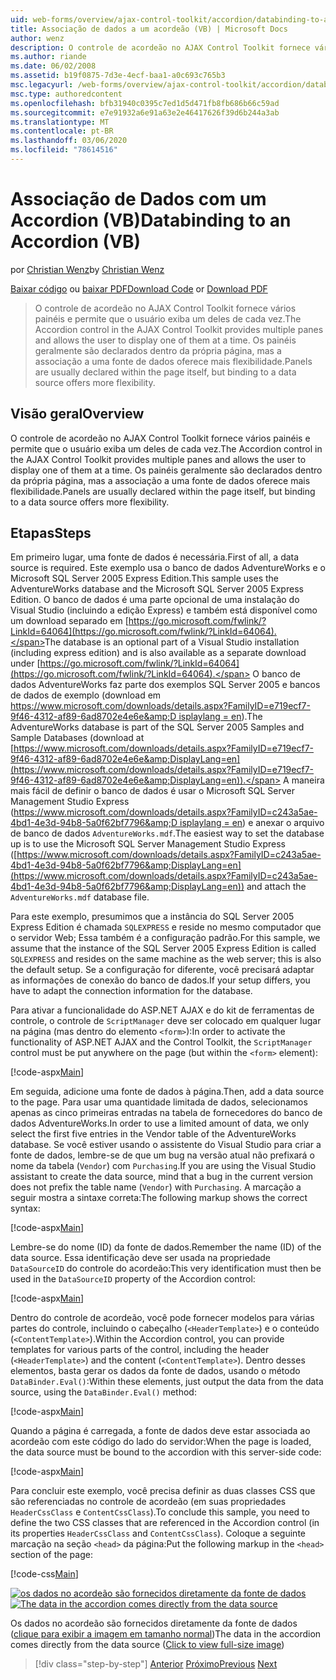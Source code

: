 ```yaml
---
uid: web-forms/overview/ajax-control-toolkit/accordion/databinding-to-an-accordion-vb
title: Associação de dados a um acordeão (VB) | Microsoft Docs
author: wenz
description: O controle de acordeão no AJAX Control Toolkit fornece vários painéis e permite que o usuário exiba um deles de cada vez. Os painéis geralmente são declarados com w...
ms.author: riande
ms.date: 06/02/2008
ms.assetid: b19f0875-7d3e-4ecf-baa1-a0c693c765b3
msc.legacyurl: /web-forms/overview/ajax-control-toolkit/accordion/databinding-to-an-accordion-vb
msc.type: authoredcontent
ms.openlocfilehash: bfb31940c0395c7ed1d5d471fb8fb686b66c59ad
ms.sourcegitcommit: e7e91932a6e91a63e2e46417626f39d6b244a3ab
ms.translationtype: MT
ms.contentlocale: pt-BR
ms.lasthandoff: 03/06/2020
ms.locfileid: "78614516"
---
```

# <a name="databinding-to-an-accordion-vb"></a><span data-ttu-id="bb356-104">Associação de Dados com um Accordion (VB)</span><span class="sxs-lookup"><span data-stu-id="bb356-104">Databinding to an Accordion (VB)</span></span>

<span data-ttu-id="bb356-105">por [Christian Wenz](https://github.com/wenz)</span><span class="sxs-lookup"><span data-stu-id="bb356-105">by [Christian Wenz](https://github.com/wenz)</span></span>

<span data-ttu-id="bb356-106">[Baixar código](https://download.microsoft.com/download/5/6/d/56d50cef-2011-4c8f-9891-7edc6dc57df9/Accordion1.vb.zip) ou [baixar PDF](https://download.microsoft.com/download/6/7/1/6718d452-ff89-4d3f-a90e-c74ec2d636a3/accordion1VB.pdf)</span><span class="sxs-lookup"><span data-stu-id="bb356-106">[Download Code](https://download.microsoft.com/download/5/6/d/56d50cef-2011-4c8f-9891-7edc6dc57df9/Accordion1.vb.zip) or [Download PDF](https://download.microsoft.com/download/6/7/1/6718d452-ff89-4d3f-a90e-c74ec2d636a3/accordion1VB.pdf)</span></span>

> <span data-ttu-id="bb356-107">O controle de acordeão no AJAX Control Toolkit fornece vários painéis e permite que o usuário exiba um deles de cada vez.</span><span class="sxs-lookup"><span data-stu-id="bb356-107">The Accordion control in the AJAX Control Toolkit provides multiple panes and allows the user to display one of them at a time.</span></span> <span data-ttu-id="bb356-108">Os painéis geralmente são declarados dentro da própria página, mas a associação a uma fonte de dados oferece mais flexibilidade.</span><span class="sxs-lookup"><span data-stu-id="bb356-108">Panels are usually declared within the page itself, but binding to a data source offers more flexibility.</span></span>

## <a name="overview"></a><span data-ttu-id="bb356-109">Visão geral</span><span class="sxs-lookup"><span data-stu-id="bb356-109">Overview</span></span>

<span data-ttu-id="bb356-110">O controle de acordeão no AJAX Control Toolkit fornece vários painéis e permite que o usuário exiba um deles de cada vez.</span><span class="sxs-lookup"><span data-stu-id="bb356-110">The Accordion control in the AJAX Control Toolkit provides multiple panes and allows the user to display one of them at a time.</span></span> <span data-ttu-id="bb356-111">Os painéis geralmente são declarados dentro da própria página, mas a associação a uma fonte de dados oferece mais flexibilidade.</span><span class="sxs-lookup"><span data-stu-id="bb356-111">Panels are usually declared within the page itself, but binding to a data source offers more flexibility.</span></span>

## <a name="steps"></a><span data-ttu-id="bb356-112">Etapas</span><span class="sxs-lookup"><span data-stu-id="bb356-112">Steps</span></span>

<span data-ttu-id="bb356-113">Em primeiro lugar, uma fonte de dados é necessária.</span><span class="sxs-lookup"><span data-stu-id="bb356-113">First of all, a data source is required.</span></span> <span data-ttu-id="bb356-114">Este exemplo usa o banco de dados AdventureWorks e o Microsoft SQL Server 2005 Express Edition.</span><span class="sxs-lookup"><span data-stu-id="bb356-114">This sample uses the AdventureWorks database and the Microsoft SQL Server 2005 Express Edition.</span></span> <span data-ttu-id="bb356-115">O banco de dados é uma parte opcional de uma instalação do Visual Studio (incluindo a edição Express) e também está disponível como um download separado em [https://go.microsoft.com/fwlink/?LinkId=64064](https://go.microsoft.com/fwlink/?LinkId=64064).</span><span class="sxs-lookup"><span data-stu-id="bb356-115">The database is an optional part of a Visual Studio installation (including express edition) and is also available as a separate download under [https://go.microsoft.com/fwlink/?LinkId=64064](https://go.microsoft.com/fwlink/?LinkId=64064).</span></span> <span data-ttu-id="bb356-116">O banco de dados AdventureWorks faz parte dos exemplos SQL Server 2005 e bancos de dados de exemplo (download em [https://www.microsoft.com/downloads/details.aspx?FamilyID=e719ecf7-9f46-4312-af89-6ad8702e4e6e&amp;D isplaylang = en](https://www.microsoft.com/downloads/details.aspx?FamilyID=e719ecf7-9f46-4312-af89-6ad8702e4e6e&amp;DisplayLang=en)).</span><span class="sxs-lookup"><span data-stu-id="bb356-116">The AdventureWorks database is part of the SQL Server 2005 Samples and Sample Databases (download at [https://www.microsoft.com/downloads/details.aspx?FamilyID=e719ecf7-9f46-4312-af89-6ad8702e4e6e&amp;DisplayLang=en](https://www.microsoft.com/downloads/details.aspx?FamilyID=e719ecf7-9f46-4312-af89-6ad8702e4e6e&amp;DisplayLang=en)).</span></span> <span data-ttu-id="bb356-117">A maneira mais fácil de definir o banco de dados é usar o Microsoft SQL Server Management Studio Express ([https://www.microsoft.com/downloads/details.aspx?FamilyID=c243a5ae-4bd1-4e3d-94b8-5a0f62bf7796&amp;D isplaylang = en](https://www.microsoft.com/downloads/details.aspx?FamilyID=c243a5ae-4bd1-4e3d-94b8-5a0f62bf7796&amp;DisplayLang=en)) e anexar o arquivo de banco de dados `AdventureWorks.mdf`.</span><span class="sxs-lookup"><span data-stu-id="bb356-117">The easiest way to set the database up is to use the Microsoft SQL Server Management Studio Express ([https://www.microsoft.com/downloads/details.aspx?FamilyID=c243a5ae-4bd1-4e3d-94b8-5a0f62bf7796&amp;DisplayLang=en](https://www.microsoft.com/downloads/details.aspx?FamilyID=c243a5ae-4bd1-4e3d-94b8-5a0f62bf7796&amp;DisplayLang=en)) and attach the `AdventureWorks.mdf` database file.</span></span>

<span data-ttu-id="bb356-118">Para este exemplo, presumimos que a instância do SQL Server 2005 Express Edition é chamada `SQLEXPRESS` e reside no mesmo computador que o servidor Web; Essa também é a configuração padrão.</span><span class="sxs-lookup"><span data-stu-id="bb356-118">For this sample, we assume that the instance of the SQL Server 2005 Express Edition is called `SQLEXPRESS` and resides on the same machine as the web server; this is also the default setup.</span></span> <span data-ttu-id="bb356-119">Se a configuração for diferente, você precisará adaptar as informações de conexão do banco de dados.</span><span class="sxs-lookup"><span data-stu-id="bb356-119">If your setup differs, you have to adapt the connection information for the database.</span></span>

<span data-ttu-id="bb356-120">Para ativar a funcionalidade do ASP.NET AJAX e do kit de ferramentas de controle, o controle de `ScriptManager` deve ser colocado em qualquer lugar na página (mas dentro do elemento `<form>`):</span><span class="sxs-lookup"><span data-stu-id="bb356-120">In order to activate the functionality of ASP.NET AJAX and the Control Toolkit, the `ScriptManager` control must be put anywhere on the page (but within the `<form>` element):</span></span>

[!code-aspx[Main](databinding-to-an-accordion-vb/samples/sample1.aspx)]

<span data-ttu-id="bb356-121">Em seguida, adicione uma fonte de dados à página.</span><span class="sxs-lookup"><span data-stu-id="bb356-121">Then, add a data source to the page.</span></span> <span data-ttu-id="bb356-122">Para usar uma quantidade limitada de dados, selecionamos apenas as cinco primeiras entradas na tabela de fornecedores do banco de dados AdventureWorks.</span><span class="sxs-lookup"><span data-stu-id="bb356-122">In order to use a limited amount of data, we only select the first five entries in the Vendor table of the AdventureWorks database.</span></span> <span data-ttu-id="bb356-123">Se você estiver usando o assistente do Visual Studio para criar a fonte de dados, lembre-se de que um bug na versão atual não prefixará o nome da tabela (`Vendor`) com `Purchasing`.</span><span class="sxs-lookup"><span data-stu-id="bb356-123">If you are using the Visual Studio assistant to create the data source, mind that a bug in the current version does not prefix the table name (`Vendor`) with `Purchasing`.</span></span> <span data-ttu-id="bb356-124">A marcação a seguir mostra a sintaxe correta:</span><span class="sxs-lookup"><span data-stu-id="bb356-124">The following markup shows the correct syntax:</span></span>

[!code-aspx[Main](databinding-to-an-accordion-vb/samples/sample2.aspx)]

<span data-ttu-id="bb356-125">Lembre-se do nome (ID) da fonte de dados.</span><span class="sxs-lookup"><span data-stu-id="bb356-125">Remember the name (ID) of the data source.</span></span> <span data-ttu-id="bb356-126">Essa identificação deve ser usada na propriedade `DataSourceID` do controle do acordeão:</span><span class="sxs-lookup"><span data-stu-id="bb356-126">This very identification must then be used in the `DataSourceID` property of the Accordion control:</span></span>

[!code-aspx[Main](databinding-to-an-accordion-vb/samples/sample3.aspx)]

<span data-ttu-id="bb356-127">Dentro do controle de acordeão, você pode fornecer modelos para várias partes do controle, incluindo o cabeçalho (`<HeaderTemplate>`) e o conteúdo (`<ContentTemplate>`).</span><span class="sxs-lookup"><span data-stu-id="bb356-127">Within the Accordion control, you can provide templates for various parts of the control, including the header (`<HeaderTemplate>`) and the content (`<ContentTemplate>`).</span></span> <span data-ttu-id="bb356-128">Dentro desses elementos, basta gerar os dados da fonte de dados, usando o método `DataBinder.Eval()`:</span><span class="sxs-lookup"><span data-stu-id="bb356-128">Within these elements, just output the data from the data source, using the `DataBinder.Eval()` method:</span></span>

[!code-aspx[Main](databinding-to-an-accordion-vb/samples/sample4.aspx)]

<span data-ttu-id="bb356-129">Quando a página é carregada, a fonte de dados deve estar associada ao acordeão com este código do lado do servidor:</span><span class="sxs-lookup"><span data-stu-id="bb356-129">When the page is loaded, the data source must be bound to the accordion with this server-side code:</span></span>

[!code-aspx[Main](databinding-to-an-accordion-vb/samples/sample5.aspx)]

<span data-ttu-id="bb356-130">Para concluir este exemplo, você precisa definir as duas classes CSS que são referenciadas no controle de acordeão (em suas propriedades `HeaderCssClass` e `ContentCssClass`).</span><span class="sxs-lookup"><span data-stu-id="bb356-130">To conclude this sample, you need to define the two CSS classes that are referenced in the Accordion control (in its properties `HeaderCssClass` and `ContentCssClass`).</span></span> <span data-ttu-id="bb356-131">Coloque a seguinte marcação na seção `<head>` da página:</span><span class="sxs-lookup"><span data-stu-id="bb356-131">Put the following markup in the `<head>` section of the page:</span></span>

[!code-css[Main](databinding-to-an-accordion-vb/samples/sample6.css)]

<span data-ttu-id="bb356-132">[![os dados no acordeão são fornecidos diretamente da fonte de dados](databinding-to-an-accordion-vb/_static/image2.png)](databinding-to-an-accordion-vb/_static/image1.png)</span><span class="sxs-lookup"><span data-stu-id="bb356-132">[![The data in the accordion comes directly from the data source](databinding-to-an-accordion-vb/_static/image2.png)](databinding-to-an-accordion-vb/_static/image1.png)</span></span>

<span data-ttu-id="bb356-133">Os dados no acordeão são fornecidos diretamente da fonte de dados ([clique para exibir a imagem em tamanho normal](databinding-to-an-accordion-vb/_static/image3.png))</span><span class="sxs-lookup"><span data-stu-id="bb356-133">The data in the accordion comes directly from the data source ([Click to view full-size image](databinding-to-an-accordion-vb/_static/image3.png))</span></span>

> [!div class="step-by-step"]
> <span data-ttu-id="bb356-134">[Anterior](dynamically-adding-an-accordion-pane-cs.md)
> [Próximo](dynamically-adding-an-accordion-pane-vb.md)</span><span class="sxs-lookup"><span data-stu-id="bb356-134">[Previous](dynamically-adding-an-accordion-pane-cs.md)
[Next](dynamically-adding-an-accordion-pane-vb.md)</span></span>
